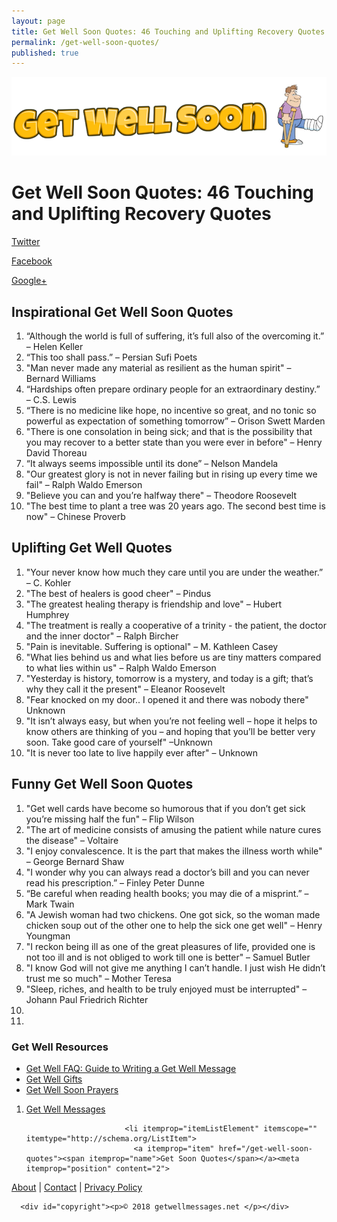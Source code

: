 ```yaml
---
layout: page
title: Get Well Soon Quotes: 46 Touching and Uplifting Recovery Quotes
permalink: /get-well-soon-quotes/
published: true
---
```



<!DOCTYPE html>
<html>
<head>
  <title>Get Well Soon Quotes: 46 Touching and Uplifting Recovery Quotes | getwellmessages.net</title>
  <meta charset="utf-8">
  <meta http-equiv="x-ua-compatible" content="ie=edge">
  <meta name="viewport" content="width=device-width, initial-scale=1, shrink-to-fit=no">
  <link href="/css/main.css" rel="stylesheet" type="text/css">
  <link rel="manifest" href="/manifest.json">
  <link rel="dns-prefetch" href="//www.google-analytics.com">
  <link rel="dns-prefetch" href="//pagead2.googlesyndication.com">
  <link rel="preconnect" href="//www.google-analytics.com/">
  <link rel="preconnect" href="//pagead2.googlesyndication.com">
  <meta name="author" content="getwellmessages.net">
  <meta name="description"  content="Find the best get well wishes and let a friend or loved one know you're thinking of them with these touching get well soon messages.">
  <meta name="keywords" content="get well messages, get well wishes, compassionate get well messages, get well">
  <meta property="og:type" content="website">
  <meta property="og:title" content="Top 100 Get Well Wishes - getwellmessages.net">
  <meta property="og:description" content="Find the best get well wishes and let a friend or loved one know you're thinking of them with these touching get well soon messages.">
  <meta property="og:image" content="https://www.getwellmessages.net/img/condolence-candle.jpg">
  <!-- <script type="text/javascript" src="https://d31vxm9ubutrmw.cloudfront.net/static/js/2055.js"></script> -->
<link rel="preload" href="https://adservice.google.co.uk/adsid/integrator.js?domain=getwellmessages.net" as="script"><script src="https://pagead2.googlesyndication.com/pagead/js/r20180822/r20180604/osd.js"></script><script src="https://pagead2.googlesyndication.com/pub-config/r20160913/ca-pub-7704978023988513.js"></script><script type="text/javascript" src="https://adservice.google.co.uk/adsid/integrator.js?domain=getwellmessages.net"></script><link rel="preload" href="https://adservice.google.com/adsid/integrator.js?domain=getwellmessages.net" as="script"><script type="text/javascript" src="https://adservice.google.com/adsid/integrator.js?domain=getwellmessages.net"></script></head>

<body itemscope="" itemtype="https://schema.org/WebPage">
  <a href="/" class="logo"><img src="/img/IMG_7208.PNG" alt="Get Well Messages"></a>

<div class="wrapper">
          <h1>Get Well Soon Quotes: 46 Touching and Uplifting Recovery Quotes</h1>
      <div class="sharing">

  <a class="sharing-button twitter" href="https://twitter.com/intent/tweet?text=Test Post!&amp;url=http://www.crotchet.net/test-post/&amp;via=crotchetnet&amp;related=crotchetnet" rel="nofollow" title="Share on Twitter">Twitter</a>

  <a class="sharing-button facebook" href="https://facebook.com/sharer.php?u=http://www.crotchet.net/test-post/" rel="nofollow" target="_blank" title="Share on Facebook">Facebook</a>

  <a class="sharing-button googleplus" href="https://plus.google.com/share?url=http://www.crotchet.net/test-post/" rel="nofollow" target="_blank" title="Share on Google Plus">Google+</a>

</div>

<p>
  
</p>
  
<h2>Inspirational Get Well Soon Quotes</h2>

<ol>
<li>“Although the world is full of suffering, it’s full also of the overcoming it.” – Helen Keller </li>
<li>“This too shall pass.” – Persian Sufi Poets</li>
<li>"Man never made any material as resilient as the human spirit" – Bernard Williams</li>
 <li>“Hardships often prepare ordinary people for an extraordinary destiny.” – C.S. Lewis</li>
<li>“There is no medicine like hope, no incentive so great, and no tonic so powerful as expectation of something tomorrow” – Orison Swett Marden</li>
<li>"There is one consolation in being sick; and that is the possibility that you may recover to a better state than you were ever in before"  – Henry David Thoreau</li>
<li>“It always seems impossible until its done”  – Nelson Mandela</li>
<li>"Our greatest glory is not in never failing but in rising up every time we fail" – Ralph Waldo Emerson</li>
<li>"Believe you can and you’re halfway there" – Theodore Roosevelt</li>
<li>"The best time to plant a tree was 20 years ago. The second best time is now" – Chinese Proverb</li>
</ol>



<h2>Uplifting Get Well Quotes</h2>

<ol>
<li>"Your never know how much they care until you are under the weather.” – C. Kohler</li>
<li>"The best of healers is good cheer" – Pindus</li>
<li>"The greatest healing therapy is friendship and love" – Hubert Humphrey</li>
<li>"The treatment is really a cooperative of a trinity - the patient, the doctor and the inner doctor"  – Ralph Bircher</li>
<li>"Pain is inevitable. Suffering is optional" – M. Kathleen Casey</li>
<li>"What lies behind us and what lies before us are tiny matters compared to what lies within us" – Ralph Waldo Emerson</li>
<li>"Yesterday is history, tomorrow is a mystery, and today is a gift; that’s why they call it the present" – Eleanor Roosevelt</li>
<li>"Fear knocked on my door.. I opened it and there was nobody there" Unknown</li>
<li>"It isn’t always easy, but when you’re not feeling well – hope it helps to know others are thinking of you – and hoping that you’ll be better very soon. Take good care of yourself" –Unknown</li>
<li>"It is never too late to live happily ever after" – Unknown</li>
</ol>

<h2>Funny Get Well Soon Quotes</h2>

<ol>
<li>"Get well cards have become so humorous that if you don’t get sick you’re missing half the fun" – Flip Wilson</li>
<li>"The art of medicine consists of amusing the patient while nature cures the disease" – Voltaire</li>
<li>"I enjoy convalescence. It is the part that makes the illness worth while" – George Bernard Shaw</li>
<li>"I wonder why you can always read a doctor’s bill and you can never read his prescription.” – Finley Peter Dunne</li>
<li> “Be careful when reading health books; you may die of a misprint.” – Mark Twain</li>
<li>"A Jewish woman had two chickens. One got sick, so the woman made chicken soup out of the other one to help the sick one get well"  –
Henry Youngman</li>
<li>"I reckon being ill as one of the great pleasures of life, provided one is not too ill and is not obliged to work till one is better" – Samuel Butler</li>
<li>"I know God will not give me anything I can’t handle. I just wish He didn’t trust me so much" – Mother Teresa</li>
<li>"Sleep, riches, and health to be truly enjoyed must be interrupted" –
Johann Paul Friedrich Richter</li>
<li></li>
<li></li>

</ol>
  
<h3>Get Well Resources</h3>  
  
<ul class="bottom-nav">
  <li><a href="/">Get Well FAQ: Guide to Writing a Get Well Message</a></li>  
  <li><a href="/">Get Well Gifts</a></li>
  <li><a href="/">Get Well Soon Prayers</a></li>  
</ul>  

</div>

<footer class="site-footer">

<div class="wrapper">

<ol class="breadcrumb" itemscope="" itemtype="http://schema.org/BreadcrumbList">  
  
<li itemprop="itemListElement" itemscope="" itemtype="http://schema.org/ListItem">  
                              <a itemprop="item" href="/"><span itemprop="name">Get Well Messages</span></a><meta itemprop="position" content="1">
  </li>
  
                          <li itemprop="itemListElement" itemscope="" itemtype="http://schema.org/ListItem">
                            <a itemprop="item" href="/get-well-soon-quotes"><span itemprop="name">Get Soon Quotes</span></a><meta itemprop="position" content="2">
</li>      

</ol>    
  
<div id="footer">

<a href="/about/">About</a>  |  <a href="/contact/">Contact</a>  | <a href="/privacy/">Privacy Policy</a> 

      <div id="copyright"><p>© 2018 getwellmessages.net </p></div>

</div>
</div>

</footer>

</body>
</html>
